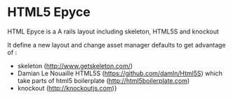 HTML5 Epyce
===========

HTML Epyce is a A rails layout including skeleton, HTML5S and knockout

It define a new layout and change asset manager defaults to get advantage of :

* skeleton (http://www.getskeleton.com/)
* Damian Le Nouaille HTML5S (https://github.com/damln/Html5S) which take parts of html5 boilerplate (http://html5boilerplate.com)
* knockout (http://knockoutjs.com)}

